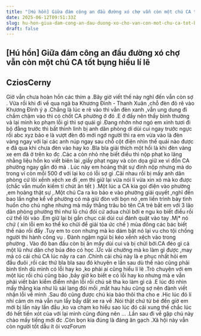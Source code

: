 ```yaml
---
title: "[Hú hồn] Giữa đám công an đầu đường xó chợ vẫn còn một chú CA tốt bụng hiểu lí lẽ"
date: 2025-06-12T09:51:33Z
slug: hu-hon-giua-dam-cong-an-dau-duong-xo-cho-van-con-mot-chu-ca-tot-bung-hieu-li-le
draft: false
---
```


## [Hú hồn] Giữa đám công an đầu đường xó chợ vẫn còn một chú CA tốt bụng hiểu lí lẽ

## CziosCerny

Giờ vẫn chưa hoàn hồn các thím ạ .Bây giờ viết thế này nghĩ đến vẫn còn sợ .
Vừa rồi khi đi về qua ngã ba Khương Đình - Thanh Xuân ,chỗ đèn đỏ rẽ vào Khương Đình ý ạ .Chẳng là lúc e rẽ vào thì vẫn đèn xanh ,vẫn ung dung đi chầm chậm vào thì có chốt CA phường ở đó .E ở đấy nên thấy bình thường vả lại mình ko phạm lỗi gì thì sợ quái gì .Đang nhởn nhơ ngó em xinh tươi đi bộ đằng trước thì bất thình lình bị anh dân phòng dí dùi cui ngay trước ngực rồi abc xyz bảo e là vượt đèn đỏ mới ngớ người thì ra em vừa vào là đèn vàng ngay với lại các anh núp ngay sau chỗ cột điện nhìn thế quái nào được e đã qua khi chưa đèn vào hay ko .Bla bla giải thích một hồi là khi đèn vàng xe em đã ở trên ko đc .Các a còn nhỏ nhẹ biết điều thì nộp phạt ko lăng nhằng liệu hồn ko viết biên lai ,giấy phạt ngay và còn dọa giữ xe vì đồn CA phường ngay gần đó mà .
Lúc này em hoảng thật sự đinh nộp nhưng mà do trong ví còn mỗi 500 đ với lại ko có lỗi sợ gì .Cãi nhau rồi bị mấy anh dân phòng cứ lôi xềnh xệch xe đi ,em thì giữ lại vừa nói lí vừa xin xỏ mà ko được (chắc vẫn muốn kiếm tí chút ăn tết ) .Một lúc a CA kia gọi điện vào phường ,em hoảng thật sự ,.Một chú Ca ra ko bảo e vào phường giải quyết ,nghĩ đến bao lần nghe kể về phường có mà giừ đòn với bọn nó  ,em liền trình bày tình huốn cho chú nghe nhưng mà mấy thằng trâu bò tên CA trẻ bắt em với 3 lão dân phòng phường thì như lũ chú đói cứ adua chửi bới e ngu ko biết điều rồi cứ thế lôi vào .Em giữ lại bị gần chục cái dùi cui đánh quật vào tay .Mị* nó chứ ( xin lỗi em ko thể ko chửi để giải tỏa ức chế ) mùa đông các bác biết thế nào rồi đấy .Tuy em to con nhưng mà ko dám bật nó lại vu cho tội chống người thi hành công vụ .  Đành ngậm ngùi bị kéo xềnh xệch vào trong phường .
Vào đó ban đầu còn bị ăn mấy dùi cui và bị chửi bới.CA đéo gì cả một lũ như dân chợ búa đéo có học .Ức vãi chưởng mà ko làm gì được ,may mà có cái chú CA lúc nãy ra can .Chính cái chú này là e phục nhất hỏi em đầu đuôi ,rồi các thứ bla bla sau đó khuyên e lần sau dù thế nào cũng phải bình tĩnh dù mình có lỗi hay ko ,ko phải ai cũng hiểu lí lẽ .Trò chuyện với em một lúc rồi chú cũng bảo ,bây giờ ko biết e có lỗi hay ko nhưng mà e vẫn phải viết bản kiểm điểm nhận lỗi rồi chú sẽ tha ko làm gì cả .E lúc đó nhìn mấy thằng kia như lũ sài lang đói mồi ,mắt hau háu cũng sợ nên đành viết nhận lỗi về mình .Sau đó cũng được chú kia bảo thôi tha cho e .Hic lúc đó lí nhí cảm ơn mà vẫn run lẩy bẩy dắt xe ra về .Nói thật chứ từ bé đến giờ em mới bị lần này lần đầu ,ko va chạm ko hiểu sao lúc đó cãi xung thế  chắc lúc đó hết tiền xót của với lại mình cũng đúng nên ... .Lần sau đi về gặp chú này chào mấy tiếng mới đc  .Còn bọn kia đúng là đáng ăn gạch  .Xã hội này vẫn còn người tốt dẫu ít ỏi 
vozForum